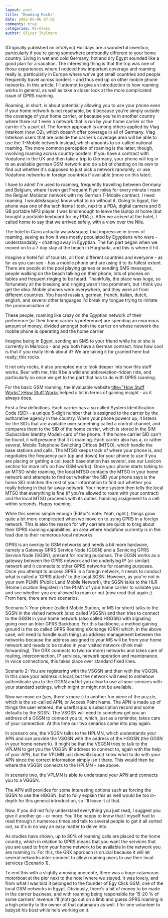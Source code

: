 ```yaml
---
layout: post
title: "Roaming Rocks"
date: 2002-06-06 07:58
comments: true
categories: Wireless
author: Oliver Thylmann
---
```



(Originally published on infoSync) Holidays are a wonderful invention, particularly if you're going somewhere profoundly different to your home country. Living in wet and cold Germany, hot and dry Egypt sounded like a good plan for a vacation. The interesting thing is that the trip was one of those experiences where I noticed how important coverage and roaming really is, particularly in Europe where we've got small countries and people frequently travel across borders - and thus end up on other mobile phone networks. In this article, I'll attempt to give an introduction to how roaming works in general, as well as take a closer look at the more complicated issue of GPRS roaming.





Roaming, in short, is about potentially allowing you to use your phone even if your home network is not reachable, be it because you're simply outside the coverage of your home carrier, or because you're in another country where there isn't even a network that is run by your home carrier or the carrier it's a part of. The former approach is among others applied by Viag Interkom (now O2), which doesn't offer coverage in all of Germany. Viag Interkom users that are outside the carrier's coverage area will be able to use the T-Mobile network instead, which amounts to so-called national roaming. The more common perception of roaming is the latter, though, involving roaming across country borders. If you have a contract with Vodafone in the UK and then take a trip to Germany, your phone will log in to an available german GSM network and do a bit of chatting on its own to find out whether it's supposed to just pick a network randomly, or use Vodafone networks in foreign countries if available (more on this later).

I have to admit I'm used to roaming, frequently travelling between Germany and Belgium, where I even get Frequent Flyer miles for every minute I roam the Belgian Mobistar network with my German T-Mobile contract. I need roaming. I wouldn&amp;rsquo;t know what to do without it. Going to Egypt, the phone was one of the tech items I took, next to a PDA, digital camera and 6 GB portable MP3 player. I was kind enough to leave the laptop at home (but brought a portable keyboard for my PDA ;). After we arrived at the hotel, I called home to say that we arrived safely, with a view over the Nile.

The hotel in Cairo actually wasn&amp;rsquo;t that impressive in terms of roaming, seeing as how it was mostly populated by Egyptians who were - understandably - chatting away in Egyptian. The fun part began when we moved on to a 7 day stay at the beach in Hurghada, and this is where it hit.

Imagine a hotel full of tourists, all from different countries and everyone - as far as you can see - has a mobile phone and are using it to its fullest extent. There are people at the pool playing games or sending SMS messages, people walking on the beach talking on their phone, lots of phones on tables and frequent ringing to be heard. Thankfully, the place was huge, so fortunately all the bleeping and ringing wasn't too prominent, but I think you get the idea. Mobile phones were everywhere, and they were all from different countries. You heard russian, german, french, italian, dutch, english, and several other languages I'd break my tongue trying to imitate the pronounciation of.

These people, roaming like crazy on the Egyptian network of their preference (or their home carrier's preference) are spending an enormous amount of money, divided amongst both the carrier on whose network the mobile phone is operating and the home carrier.

Imagine being in Egypt, sending an SMS to your friend while he or she is currently in Marocco - and you both have a German contract. Now how cool is that if you really think about it? We are taking it for granted here but really; this rocks.

It not only rocks, it also prompted me to look deeper into how this stuff works. Bear with me, this'll be a wild and abbreviation-ridden ride, and particularly so once we get to the part that has to do with GPRS roaming.

For the basic GSM roaming, the invaluable website [ title=&quot;How Stuff Works&quot;&gt;How Stuff Works](http://www.howstuffworks.com/) helped a lot in terms of gaining insight - as it always does.

First a few definitions. Each carrier has a so called System Identification Code (SID) - a unique 5-digit number that is assigned to the carrier by the authorative agency in the country. When your phone powers up, it listens for the SIDs that are available over something called a control channel, and compares them to the SID of the home carrier, which is stored in the SIM (Subscriber Identity Model) card of the phone. If the home carrier SID can't be found, it will presume that it is roaming. Each carrier also has a, or rather several, Mobile Telephone Switching Offices (MTSO), which handle the base stations and calls. The MTSO keeps track of where your phone is, and negotiates the frequency pair (up and down) for your phone to use if you are placing or getting a call (each base station has several, see our Lexicon section for more info on how GSM works). Once your phone starts talking to an MTSO while roaming, the local MTSO contacts the MTSO in your home network and attempts to find out whether the SID your phone says is the home SID matches the rest of your information to find out whether you really belong in that far away network. Your home system then tells the local MTSO that everything is fine (if you're allowed to roam with your contract) and the local MTSO proceeds with its duties, handling assignment to a cell within seconds. Happy roaming.

While this seems simple enough (Editor's note: Yeah, right.), things grow quite a bit more complicated when we move on to using GPRS in a foreign network. This is also the reason for why carriers are quick to brag about their GPRS roaming capabilities, an area where Vodafone currently is in the lead due to their numerous local networks.

GPRS is an overlay to GSM networks and needs a bit more hardware, namely a Gateway GPRS Service Node (GGSN) and a Servicing GPRS Service Node (SGSN), present for routing purposes. The GGSN works as a gateway between the GPRS network and the underlying IP (or similar) network and it connects to other GPRS networks for roaming purposes. Once you attempt to access GPRS in a foreign network, it needs to conduct what is called a 'GPRS attach' to the local SGSN. However, as you're not in your own PLMN (Public Land Mobile Network), the SGSN talks to the HLR (Home Location Register) in the PLMN of your home carrier to validate you and see whether you are allowed to roam or not (now read that again ;). From here, there are two scenarios.

Scenario 1: Your phone (called Mobile Station, or MS for short) talks to the SGSN in the visited network (also called VSGSN) and then tries to connect to the GGSN in your home network (also called HGGSN) with signaling going over an Inter GPRS Backbone. For this backbone, a method gaining ground is the so called GPRS Roaming eXchange (GRX) which, in the above case, will need to handle such things as address management between the networks because the address assigned to your MS will be from your home network and needs to be routed in your visited network (think mail forwarding). The GRX connects to two (or more) networks and takes care of routing, interconnection, IP services, network operation and maintenance. In voice connections, this takes place over standard fixed lines.

Scenario 2: You are registering with the VSGSN and then with the VGGSN. In this case your address is local, but the network will need to somehow authenticate you to the GGSN and let you allow to use all your services with your standard settings, which might or might not be available.

Now we move on (yes, there's more :) to another fun piece of the puzzle, which is the so-callled APN, or Access Point Name. The APN is made up of things the user entered, the user&amp;rsquo;s subscription record and some defaults by the SGSN. The VSGSN will need to somehow get you an address of a GGSN to connect you to, which, just as a reminder, takes care of your connection. At this time our two senarios come into play again.

In scenario one, the VSGSN talks to the HPLMN, which understands your APN and can provide the VSGSN with the address of the HGGSN (the GGSN in your home network). It might be that the VSGSN tries to talk to the VPLMN to get you the VGGSN IP address to connect to, again with the help of your APN, but the VPLMN just doesn&amp;rsquo;t know what to do with your APN since the correct information simply isn't there. This would then be where the VSGSN connects to the HPLMN - see above.

In scenario two, the VPLMN is able to understand your APN and connects you to a VGGSN.

The APN still provides for some interesting options such as forcing the SGSN to use the HGGSN, but to fully explain this as well would be too in-depth for this general introduction, so I'll leave it at that.

Now, if you did not fully understand everything you just read, I suggest you give it another go - or more. You'll be happy to know that I myself had to read through it numerous times and talk to several people to get it all sorted out, so it's in no way an easy matter to delve into.

As studies have shown, up to 80% of roaming calls are placed to the home country, which in relation to GPRS means that you want the services that you are used to from your home network to be available in the network you are roaming in. For this, the GRX approach is crucial because it will let several networks inter-connect to allow roaming users to use their local services (Scenario 1).

To end this with a slightly amusing anecdote, there was a huge catamaran motorboat at the pier next to the hotel where we stayed. It was lovely, and from what I was told it belonged to the founder of Egy Click GSM, one of the local GSM networks in Egypt. Obviously, there's a bit of money to be made in the carrier business, and with roaming being responsible for 15-20 % of some carriers' revenue I'll (not) go out on a limb and guess GPRS roaming is a high priority to the owner of that catamaran as well. I for one volunteer to babysit his boat while he's working on it.


